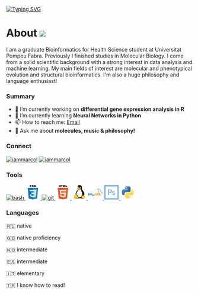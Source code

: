[![Typing SVG](https://readme-typing-svg.demolab.com/?lines=Hi!%20My%20name%20is%20Marko;Welcome%20to%20my%20GitHub&font=Fira%20Code&center=true&width=440&height=45&color=A79AF7FF&vCenter=true&pause=1000&size=22)](https://git.io/typing-svg)

<!--- <p align="center">
  <a href="https://github.com/DenverCoder1/readme-typing-svg">
    <img src="https://readme-typing-svg.demolab.com/?lines=Hi!%20My%20name%20is%20Marko;Welcome%20to%20my%20GitHub&font=Fira%20Code&center=true&width=440&height=45&color=A79AF7FF&vCenter=true&pause=1000&size=22" /></a>
</p> --->



# About <img src="https://media.giphy.com/media/mGcNjsfWAjY5AEZNw6/giphy.gif" width="50">
I am a graduate Bioinformatics for Health Science student at Universitat Pompeu Fabra. Previously I finished studies in Molecular Biology. I come from a solid scientific background with a strong interest in data analysis and machine learning. My main fields of interest are molecular and phenotypical evolution and structural bioinformatics. I'm also a huge philosophy and language enthusiast!

### Summary
- 🔭 I’m currently working on **differential gene expression analysis in R**
- 🌱 I’m currently learning **Neural Networks in Python**
- 📫 How to reach me: [Email](mailto:marko.ludaic01@estudiant.upf.edu)
- 💬 Ask me about **molecules, music & philosophy!**



### Connect
<p align="left">
<a href="https://www.linkedin.com/in/marko-ludaić-6b7803260/" target="blank"><img align="center" src="https://raw.githubusercontent.com/rahuldkjain/github-profile-readme-generator/master/src/images/icons/Social/linked-in-alt.svg" alt="iammarcol" height="30" width="40" /></a>
<a href="https://instagram.com/iammarcol" target="blank"><img align="center" src="https://raw.githubusercontent.com/rahuldkjain/github-profile-readme-generator/master/src/images/icons/Social/instagram.svg" alt="iammarcol" height="30" width="40" /></a>
</p>

### Tools
<p align="left"> <a href="https://www.gnu.org/software/bash/" target="_blank" rel="noreferrer"> <img src="https://www.vectorlogo.zone/logos/gnu_bash/gnu_bash-icon.svg" alt="bash" width="40" height="40"/> </a> <a href="https://www.w3schools.com/css/" target="_blank" rel="noreferrer"> <img src="https://raw.githubusercontent.com/devicons/devicon/master/icons/css3/css3-original-wordmark.svg" alt="css3" width="40" height="40"/> </a> <a href="https://git-scm.com/" target="_blank" rel="noreferrer"> <img src="https://www.vectorlogo.zone/logos/git-scm/git-scm-icon.svg" alt="git" width="40" height="40"/> </a> <a href="https://www.w3.org/html/" target="_blank" rel="noreferrer"> <img src="https://raw.githubusercontent.com/devicons/devicon/master/icons/html5/html5-original-wordmark.svg" alt="html5" width="40" height="40"/> </a> <a href="https://www.linux.org/" target="_blank" rel="noreferrer"> <img src="https://raw.githubusercontent.com/devicons/devicon/master/icons/linux/linux-original.svg" alt="linux" width="40" height="40"/> </a> <a href="https://www.mysql.com/" target="_blank" rel="noreferrer"> <img src="https://raw.githubusercontent.com/devicons/devicon/master/icons/mysql/mysql-original-wordmark.svg" alt="mysql" width="40" height="40"/> </a> <a href="https://www.photoshop.com/en" target="_blank" rel="noreferrer"> <img src="https://raw.githubusercontent.com/devicons/devicon/master/icons/photoshop/photoshop-line.svg" alt="photoshop" width="40" height="40"/> </a> <a href="https://www.python.org" target="_blank" rel="noreferrer"> <img src="https://raw.githubusercontent.com/devicons/devicon/master/icons/python/python-original.svg" alt="python" width="40" height="40"/> </a> </p>

### Languages
🇷🇸 native

🇬🇧 native proficiency 

🇳🇴 intermediate 

🇪🇸 intermediate 

🇮🇹 elementary

🇹🇷 I know how to read!
